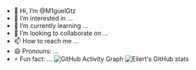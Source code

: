 - 👋 Hi, I’m @M1guelGtz
- 👀 I’m interested in ...
- 🌱 I’m currently learning ...
- 💞️ I’m looking to collaborate on ...
- 📫 How to reach me ...
- 😄 Pronouns: ...
- ⚡ Fun fact: ...
![GitHub Activity Graph](https://github-readme-activity-graph.vercel.app/graph?username=M1guelGtz&theme=react-dark)
![Eilert's GitHub stats](https://github-readme-stats.vercel.app/api?username=M1guelGtz&show_icons=true&theme=radical)

<!---
M1guelGtz/M1guelGtz is a ✨ special ✨ repository because its `README.md` (this file) appears on your GitHub profile.
You can click the Preview link to take a look at your changes.
--->
